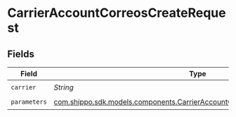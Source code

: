 # CarrierAccountCorreosCreateRequest


## Fields

| Field                                                                                                                                                    | Type                                                                                                                                                     | Required                                                                                                                                                 | Description                                                                                                                                              | Example                                                                                                                                                  |
| -------------------------------------------------------------------------------------------------------------------------------------------------------- | -------------------------------------------------------------------------------------------------------------------------------------------------------- | -------------------------------------------------------------------------------------------------------------------------------------------------------- | -------------------------------------------------------------------------------------------------------------------------------------------------------- | -------------------------------------------------------------------------------------------------------------------------------------------------------- |
| `carrier`                                                                                                                                                | *String*                                                                                                                                                 | :heavy_check_mark:                                                                                                                                       | N/A                                                                                                                                                      | correos                                                                                                                                                  |
| `parameters`                                                                                                                                             | [com.shippo.sdk.models.components.CarrierAccountCorreosCreateRequestParameters](../../models/components/CarrierAccountCorreosCreateRequestParameters.md) | :heavy_check_mark:                                                                                                                                       | N/A                                                                                                                                                      |                                                                                                                                                          |